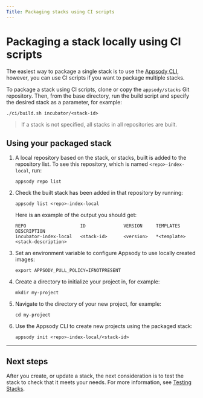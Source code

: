 ```yaml
---
Title: Packaging stacks using CI scripts
---
```


# Packaging a stack locally using CI scripts

The easiest way to package a single stack is to use the [Appsody CLI](/docs/stacks/package), however, you can use CI scripts if you want to package multiple stacks.

To package a stack using CI scripts, clone or copy the `appsody/stacks` Git repository.   Then, from the base directory, run the build script and specify the desired stack as a parameter, for example:
```
./ci/build.sh incubator/<stack-id>
```

> If a stack is not specified, all stacks in all repositories are built.

## Using your packaged stack
1. A local repository based on the stack, or stacks, built is added to the repository list. To see this repository, which is named `<repo>-index-local`, run:
    ```
    appsody repo list
    ```

2. Check the built stack has been added in that repository by running:
    ```
    appsody list <repo>-index-local
    ```
    Here is an example of the output you should get:
    ```
    REPO            	    ID            	VERSION  	TEMPLATES        	DESCRIPTION
    incubator-index-local	<stack-id>	    <version>   *<template>	        <stack-description>
    ```

3. Set an environment variable to configure Appsody to use locally created images:
    ```
    export APPSODY_PULL_POLICY=IFNOTPRESENT
    ```
4. Create a directory to initialize your project in, for example:
    ```
    mkdir my-project
    ```

5. Navigate to the directory of your new project, for example:
    ```
    cd my-project
    ```

6. Use the Appsody CLI to create new projects using the packaged stack:
    ```
    appsody init <repo>-index-local/<stack-id>
    ```

---

## Next steps

After you create, or update a stack, the next consideration is to test the stack to check that it meets your needs. For more information, see [Testing Stacks](/docs/stacks/test).
